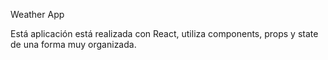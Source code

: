 Weather App 

Está aplicación está realizada con React, utiliza components, props y state de una forma muy organizada.